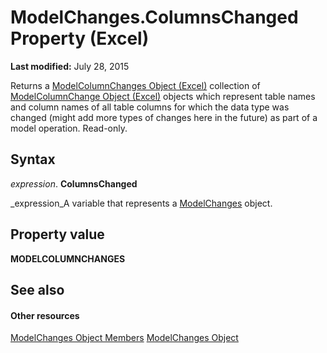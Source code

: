 
# ModelChanges.ColumnsChanged Property (Excel)

 **Last modified:** July 28, 2015

Returns a  [ModelColumnChanges Object (Excel)](4789114d-6bc4-9cfe-dcca-9a9b04280871.md) collection of [ModelColumnChange Object (Excel)](5b7cb86d-744c-53ea-0fcf-79d2710baa37.md) objects which represent table names and column names of all table columns for which the data type was changed (might add more types of changes here in the future) as part of a model operation. Read-only.

## Syntax

 _expression_. **ColumnsChanged**

 _expression_A variable that represents a  [ModelChanges](fd2388eb-48ab-c238-2ffa-8c3f6d20fe36.md) object.


## Property value

 **MODELCOLUMNCHANGES**


## See also


#### Other resources


 [ModelChanges Object Members](9ecee580-b4aa-9e89-1a6e-70ee31552ec7.md)
 [ModelChanges Object](fd2388eb-48ab-c238-2ffa-8c3f6d20fe36.md)
